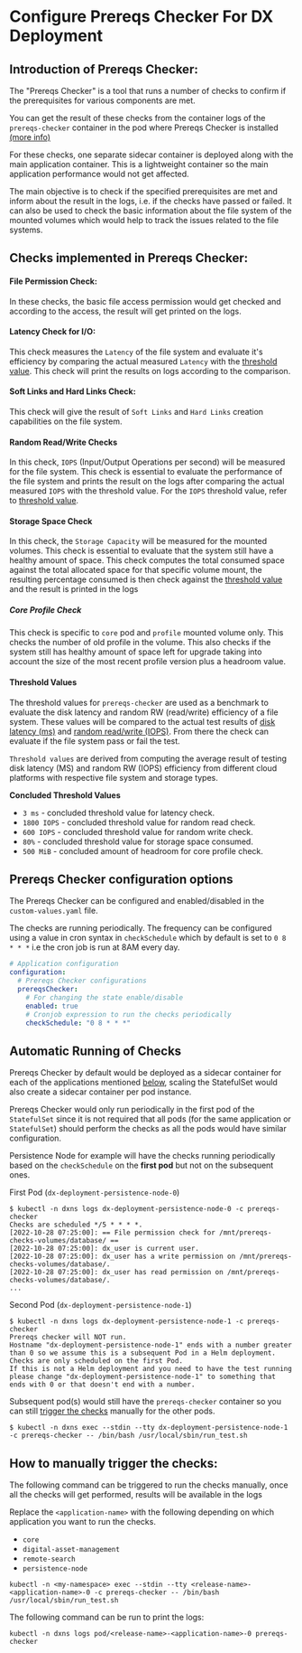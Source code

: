 # Configure Prereqs Checker For DX Deployment

## Introduction of Prereqs Checker:

The "Prereqs Checker" is a tool that runs a number of checks to confirm if the prerequisites for various components are met.  

You can get the result of these checks from the container logs of the `prereqs-checker` container in the pod where Prereqs Checker is installed [(more info)](#how-to-manually-trigger-the-checks)  

For these checks, one separate sidecar container is deployed along with the main application container. This is a lightweight container so the main application performance would not get affected.

The main objective is to check if the specified prerequisites are met and inform about the result in the logs, i.e. if the checks have passed or failed. It can also be used to check the basic information about the file system of the mounted volumes which would help to track the issues related to the file systems.

## Checks implemented in Prereqs Checker:

#### File Permission Check:
In these checks, the basic file access permission would get checked and according to the access, the result will get printed on the logs.

#### Latency Check for I/O:
This check measures the `Latency` of the file system and evaluate it's efficiency by comparing the actual measured `Latency` with the [threshold value](#threshold-values). This check will print the results on logs according to the comparison. 

#### Soft Links and Hard Links Check:
This check will give the result of `Soft Links` and `Hard Links` creation capabilities on the file system.

#### Random Read/Write Checks
In this check, `IOPS` (Input/Output Operations per second) will be measured for the file system. This check is  essential to evaluate the performance of the file system and prints the result on the logs after comparing the actual measured `IOPS` with the threshold value. For the `IOPS` threshold value, refer to [threshold value](#threshold-values).

#### Storage Space Check
In this check, the `Storage Capacity` will be measured for the mounted volumes. This check is essential to evaluate that the system still have a healthy amount of space. 
This check computes the total consumed space against the total allocated space for that specific volume mount, the resulting percentage consumed is then check against the [threshold value](#threshold-values) and the result is printed in the logs

##### Core Profile Check
This check is specific to `core` pod and `profile` mounted volume only. This checks the number of old profile in the volume. This also checks if the system still has healthy amount of space left for upgrade taking into account the size of the most recent profile version plus a headroom value. 

#### Threshold Values
The threshold values for `prereqs-checker` are used as a benchmark to evaluate the disk latency and random RW (read/write) efficiency of a file system. These values will be compared to the actual test results  of [disk latency (ms)](#latency-check-for-io) and [random read/write (IOPS)](#random-readwrite-checks). From there the check can evaluate if the file system pass or fail the test.

`Threshold values` are derived from computing the average result of testing disk latency (MS) and random RW (IOPS) efficiency from different cloud platforms with respective file system and storage types.

**Concluded Threshold Values**

-   `3 ms` - concluded threshold value for latency check.
-   `1800 IOPS` - concluded threshold value for random read check.
-   `600 IOPS` - concluded threshold value for random write check.
-   `80%` - concluded threshold value for storage space consumed.
-   `500 MiB` - concluded amount of headroom for core profile check. 

## Prereqs Checker configuration options

The Prereqs Checker can be configured and enabled/disabled in the `custom-values.yaml` file.

The checks are running periodically. The frequency can be configured using a value in cron syntax in `checkSchedule` which by default is set to `0 8 * * *` i.e the cron job is run at 8AM every day.

```yaml
# Application configuration
configuration:
  # Prereqs Checker configurations
  prereqsChecker:
    # For changing the state enable/disable
    enabled: true
    # Cronjob expression to run the checks periodically
    checkSchedule: "0 8 * * *"
```

## Automatic Running of Checks
Prereqs Checker by default would be deployed as a sidecar container for each of the applications mentioned [below](#how-to-manually-trigger-the-checks), scaling the StatefulSet would also create a sidecar container per pod instance.

Prereqs Checker would only run periodically in the first pod of the `StatefulSet` since it is not required that all pods (for the same application or `StatefulSet`) should perform the checks as all the pods would have similar configuration.

Persistence Node for example will have the checks running periodically based on the `checkSchedule` on the **first pod** but not on the subsequent ones.

First Pod (`dx-deployment-persistence-node-0`)
```console
$ kubectl -n dxns logs dx-deployment-persistence-node-0 -c prereqs-checker
Checks are scheduled */5 * * * *.
[2022-10-28 07:25:00]: == File permission check for /mnt/prereqs-checks-volumes/database/ ==
[2022-10-28 07:25:00]: dx_user is current user.
[2022-10-28 07:25:00]: dx_user has a write permission on /mnt/prereqs-checks-volumes/database/.
[2022-10-28 07:25:00]: dx_user has read permission on /mnt/prereqs-checks-volumes/database/.
...
```
Second Pod (`dx-deployment-persistence-node-1`)
```console
$ kubectl -n dxns logs dx-deployment-persistence-node-1 -c prereqs-checker
Prereqs checker will NOT run.
Hostname "dx-deployment-persistence-node-1" ends with a number greater than 0 so we assume this is a subsequent Pod in a Helm deployment. Checks are only scheduled on the first Pod.
If this is not a Helm deployment and you need to have the test running please change "dx-deployment-persistence-node-1" to something that ends with 0 or that doesn't end with a number.
```

Subsequent pod(s) would still have the `prereqs-checker` container so you can still [trigger the checks](#how-to-manually-trigger-the-checks) manually for the other pods.

```console
$ kubectl -n dxns exec --stdin --tty dx-deployment-persistence-node-1 -c prereqs-checker -- /bin/bash /usr/local/sbin/run_test.sh
```

## How to manually trigger the checks:

The following command can be triggered to run the checks manually, once all the checks will get performed, results will be available in the logs

Replace the `<application-name>` with the following depending on which application you want to run the checks.
- `core`
- `digital-asset-management`
- `remote-search`
- `persistence-node`

```shell
kubectl -n <my-namespace> exec --stdin --tty <release-name>-<application-name>-0 -c prereqs-checker -- /bin/bash /usr/local/sbin/run_test.sh
```

The following command can be run to print the logs:

```shell
kubectl -n dxns logs pod/<release-name>-<application-name>-0 prereqs-checker
```

